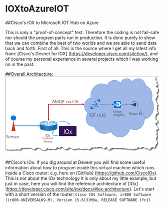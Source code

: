 # IOXtoAzureIOT
##Cisco's IOX to Microsoft IOT Hub on Azure

This is only a "proof-of-concept" test. Therefore the coding is not fail-safe nor should the program parts run in production. It is done purely to show that we can combine the best of two worlds and we are able to send data back and forth.
First of all: This is the source where I get all my latest info from: [Cisco's Devnet for IOX] (https://developer.cisco.com/site/iox/), and of course my personal experience in several projects which I was working on in the past.

##Overall Architecture:
![Architecture](IOX_Arch.jpg) 

##Cisco's IOx:
If you dig around at Devent you will find some useful information about how to program inside this virtual machine which runs inside a Cisco router: e.g. here on [GitHub] (https://github.com/CiscoIOx). This is not about the IOx technology it is only about my little example, but just in case, here you will find the reference architecture of [IOx] (https://developer.cisco.com/site/iox/docs/#iox-architecture).
Let's start with a short version of the router:
`Cisco IOS Software, ir800 Software (ir800-UNIVERSALK9-M), Version 15.6(3)M0a, RELEASE SOFTWARE (fc1)`
